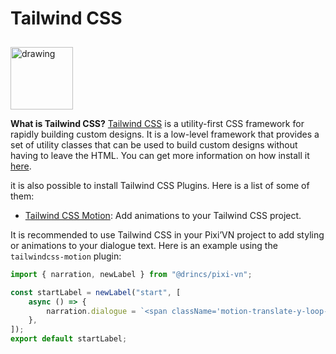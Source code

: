 # Tailwind CSS

<img src="https://tailwindcss.com/_next/static/media/tailwindcss-mark.d52e9897.svg" alt="drawing" width="100" style="margin-top: 10px;" />

**What is Tailwind CSS?** [Tailwind CSS](https://tailwindcss.com/) is a utility-first CSS framework for rapidly building custom designs. It is a low-level framework that provides a set of utility classes that can be used to build custom designs without having to leave the HTML. You can get more information on how install it [here](https://tailwindcss.com/docs/installation).

it is also possible to install Tailwind CSS Plugins. Here is a list of some of them:

* [Tailwind CSS Motion](https://docs.rombo.co/tailwind): Add animations to your Tailwind CSS project.

It is recommended to use Tailwind CSS in your Pixi’VN project to add styling or animations to your dialogue text. Here is an example using the `tailwindcss-motion` plugin:

```ts [labels/startLabel.ts]
import { narration, newLabel } from "@drincs/pixi-vn";

const startLabel = newLabel("start", [
    async () => {
        narration.dialogue = `<span className='motion-translate-y-loop-25'>Hello</span>, welcome to the game!`;
    },
]);
export default startLabel;
```
